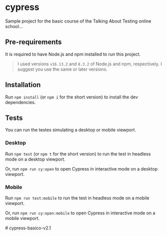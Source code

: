 # cypress


Sample project for the basic course of the Talking About Testing online school...

## Pre-requirements

It is required to have Node.js and npm installed to run this project.

> I used versions `v16.13.2` and `8.3.2` of Node.js and npm, respectively. I suggest you use the same or later versions.

## Installation

Run `npm install` (or `npm i` for the short version) to install the dev dependencies.

## Tests

You can run the testes simulating a desktop or mobile viewport.

### Desktop

Run `npm test` (or `npm t` for the short version) to run the test in headless mode on a desktop viewport.

Or, run `npm run cy:open` to open Cypress in interactive mode on a desktop viewport.


### Mobile

Run `npm run test:mobile` to run the test in headless mode on a mobile viewport.

Or, run `npm run cy:open:mobile` to open Cypress in interactive mode on a mobile viewport.


#   c y p r e s s - b a s i c o - v 2 . 1  
 